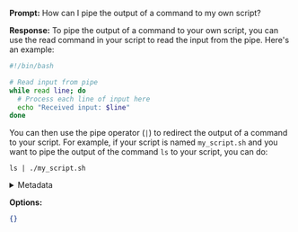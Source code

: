 **Prompt:**
How can I pipe the output of a command to my own script?


**Response:**
To pipe the output of a command to your own script, you can use the read command in your script to read the input from the pipe. Here's an example:

```bash
#!/bin/bash

# Read input from pipe
while read line; do
  # Process each line of input here
  echo "Received input: $line"
done 
```

You can then use the pipe operator (`|`) to redirect the output of a command to your script. For example, if your script is named `my_script.sh` and you want to pipe the output of the command `ls` to your script, you can do:

```
ls | ./my_script.sh
```

<details><summary>Metadata</summary>

- Duration: 5230 ms
- Datetime: 2023-09-19T22:07:07.240797
- Model: gpt-3.5-turbo-0613

</details>

**Options:**
```json
{}
```

